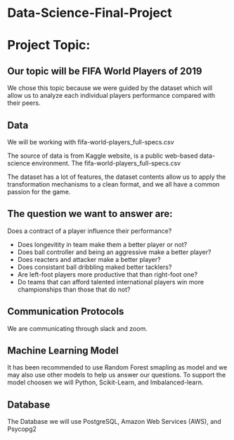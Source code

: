 # Data-Science-Final-Project

# Project Topic:

## Our topic will be FIFA World Players of 2019

We chose this topic because we were guided by the dataset which will allow us to analyze each individual players performance compared with their peers.

## Data

We will be working with fifa-world-players_full-specs.csv 

The source of data is from Kaggle website, is a public web-based data-science environment. The fifa-world-players_full-specs.csv

The dataset has a lot of features, the dataset contents allow us to apply the transformation mechanisms to a clean format, and we all have a common passion for the game.

## The question we want to answer are:

Does a contract of a player influence their performance?
* Does longevitity in team make them a better player or not?
* Does ball controller and being an aggressive make a better player?
* Does reacters and attacker make a better player?
* Does consistant ball dribbling maked better tacklers?
* Are left-foot players more productive that than right-foot one?
* Do teams that can afford talented international players win more championships than those that do not?

## Communication Protocols

We are communicating through slack and zoom.

## Machine Learning Model

It has been recommended to use Random Forest smapling as model and we may also use other models to help us answer our questions. To support the model choosen we will Python, Scikit-Learn, and Imbalanced-learn.

##  Database

The Database we will use PostgreSQL, Amazon Web Services (AWS), and Psycopg2



